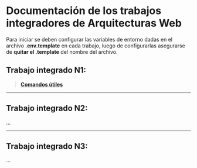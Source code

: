 # Documentación de los trabajos integradores de Arquitecturas Web
Para iniciar se deben configurar las variables de entorno dadas en el archivo 
**.env.template** en cada trabajo, luego de configurarlas asegurarse de 
**quitar el .template** del nombre del archivo.

## Trabajo integrado N1:
>**[Comandos útiles](./trabajo-integrador-tp1/comandos-ejecucion-tp1.md)**
***
## Trabajo integrado N2:
...
***
## Trabajo integrado N3:
...


